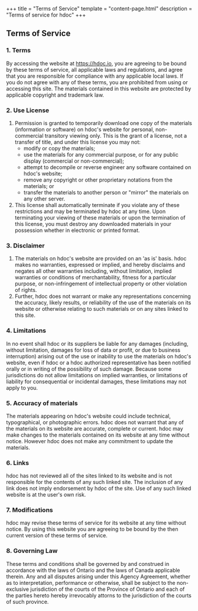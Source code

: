 +++
title = "Terms of Service"
template = "content-page.html"
description = "Terms of service for hdoc"
+++

Terms of Service
---------------------

### 1. Terms

By accessing the website at <https://hdoc.io>, you are agreeing to be
bound by these terms of service, all applicable laws and regulations,
and agree that you are responsible for compliance with any applicable
local laws. If you do not agree with any of these terms, you are
prohibited from using or accessing this site. The materials contained in
this website are protected by applicable copyright and trademark law.

### 2. Use License

1.  Permission is granted to temporarily download one copy of the
    materials (information or software) on hdoc's website for personal,
    non-commercial transitory viewing only. This is the grant of a
    license, not a transfer of title, and under this license you may
    not:
    - modify or copy the materials;
    - use the materials for any commercial purpose, or for any public
      display (commercial or non-commercial);
    - attempt to decompile or reverse engineer any software contained
      on hdoc's website;
    - remove any copyright or other proprietary notations from the
      materials; or
    - transfer the materials to another person or "mirror" the
      materials on any other server.
2.  This license shall automatically terminate if you violate any of
    these restrictions and may be terminated by hdoc at any time. Upon
    terminating your viewing of these materials or upon the termination
    of this license, you must destroy any downloaded materials in your
    possession whether in electronic or printed format.

### 3. Disclaimer

1.  The materials on hdoc's website are provided on an 'as is' basis.
    hdoc makes no warranties, expressed or implied, and hereby disclaims
    and negates all other warranties including, without limitation,
    implied warranties or conditions of merchantability, fitness for a
    particular purpose, or non-infringement of intellectual property or
    other violation of rights.
2.  Further, hdoc does not warrant or make any representations
    concerning the accuracy, likely results, or reliability of the use
    of the materials on its website or otherwise relating to such
    materials or on any sites linked to this site.

### 4. Limitations

In no event shall hdoc or its suppliers be liable for any damages
(including, without limitation, damages for loss of data or profit, or
due to business interruption) arising out of the use or inability to use
the materials on hdoc's website, even if hdoc or a hdoc authorized
representative has been notified orally or in writing of the possibility
of such damage. Because some jurisdictions do not allow limitations on
implied warranties, or limitations of liability for consequential or
incidental damages, these limitations may not apply to you.

### 5. Accuracy of materials

The materials appearing on hdoc's website could include technical,
typographical, or photographic errors. hdoc does not warrant that any of
the materials on its website are accurate, complete or current. hdoc may
make changes to the materials contained on its website at any time
without notice. However hdoc does not make any commitment to update the
materials.

### 6. Links

hdoc has not reviewed all of the sites linked to its website and is not
responsible for the contents of any such linked site. The inclusion of
any link does not imply endorsement by hdoc of the site. Use of any such
linked website is at the user's own risk.

### 7. Modifications

hdoc may revise these terms of service for its website at any time
without notice. By using this website you are agreeing to be bound by
the then current version of these terms of service.

### 8. Governing Law

These terms and conditions shall be governed by and construed in
accordance with the laws of Ontario and the laws of Canada applicable
therein. Any and all disputes arising under this Agency Agreement,
whether as to interpretation, performance or otherwise, shall be subject
to the non-exclusive jurisdiction of the courts of the Province of
Ontario and each of the parties hereto hereby irrevocably attorns
to the jurisdiction of the courts of such province.
